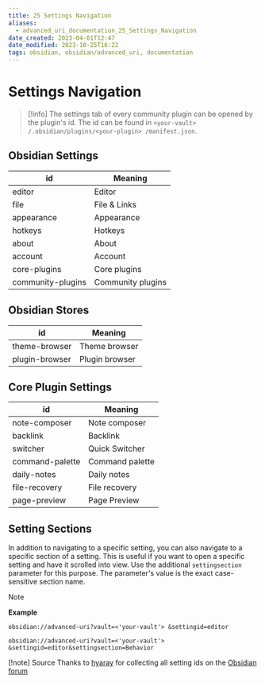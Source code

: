 ```yaml
---
title: 25 Settings Navigation
aliases:
  - advanced_uri_documentation_25_Settings_Navigation
date_created: 2023-04-01T12:47
date_modified: 2023-10-25T16:22
tags: obsidian, obsidian/advanced_uri, documentation
---
```

# Settings Navigation

> [!info]
> The settings tab of every community plugin can be opened by the plugin's id. The id can be found in `<your-vault> /.obsidian/plugins/<your-plugin> /manifest.json`.

## Obsidian Settings

| id                | Meaning           |
| ----------------- | ----------------- |
| editor            | Editor            |
| file              | File  & Links     |
| appearance        | Appearance        |
| hotkeys           | Hotkeys           |
| about             | About             |
| account           | Account           |
| core-plugins      | Core plugins      |
| community-plugins | Community plugins |

## Obsidian Stores

| id             | Meaning        |
| -------------- | -------------- |
| theme-browser  | Theme browser  |
| plugin-browser | Plugin browser |

## Core Plugin Settings

| id              | Meaning         |
| --------------- | --------------- |
| note-composer   | Note composer   |
| backlink        | Backlink        |
| switcher        | Quick Switcher  |
| command-palette | Command palette |
| daily-notes     | Daily notes     |
| file-recovery   | File recovery   |
| page-preview    | Page Preview    |

## Setting Sections

In addition to navigating to a specific setting, you can also navigate to a specific section of a setting. This is useful if you want to open a specific setting and have it scrolled into view. Use the additional `settingsection` parameter for this purpose. The parameter's value is the exact case-sensitive section name.

> [!note]
> **Example**
>
> ```uri
> obsidian://advanced-uri?vault=<'your-vault'> &settingid=editor
> ```
>
> ```uri
> obsidian://advanced-uri?vault=<'your-vault'> &settingid=editor&settingsection=Behavior
> ```
>
> [!note] Source
> Thanks to [hyaray](https://github.com/hyaray) for collecting all setting ids on the [Obsidian forum](https://forum-zh.obsidian.md/t/topic/7365)
